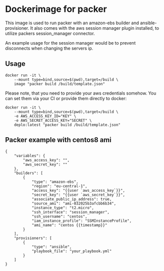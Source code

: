 # Dockerimage for packer

This image is used to run packer with an amazon-ebs builder and ansible-provisioner.
It also comes with the aws session manager plugin installed, to utilize packers session_manager connector.

An example usage for the session manager would be to prevent disconnects when changing the servers ip.

## Usage

    docker run -it \
        --mount type=bind,source=$(pwd),target=/build \
        image "packer build /build/template.json"

Please note, that you need to provide your aws credentials somehow. You can set them via your CI or provide them directly to docker:

    docker run -it \
        --mount type=bind,source=$(pwd),target=/build \
        -e AWS_ACCESS_KEY_ID="KEY" \
        -e AWS_SECRET_ACCESS_KEY="SECRET" \
        deplo:latest "packer build /build/template.json"

## Packer example with centos8 ami

    {
        "variables": {
            "aws_access_key": "",
            "aws_secret_key": ""
        },
        "builders": [
            {
                "type": "amazon-ebs",
                "region": "eu-central-1",
                "access_key": "{{user `aws_access_key`}}",
                "secret_key": "{{user `aws_secret_key`}}",
                "associate_public_ip_address": true,
                "source_ami": "ami-032025b3afcbb6b34",
                "instance_type": "t2.micro",
                "ssh_interface": "session_manager",
                "ssh_username": "centos",
                "iam_instance_profile": "SSMInstanceProfile",
                "ami_name": "centos {{timestamp}}"
            }
        ],
        "provisioners": [
            {
                "type": "ansible",
                "playbook_file": "your_playbook.yml"
            }
        ]
    }
